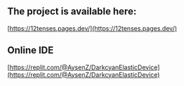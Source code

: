 ## The project is available here:

[https://12tenses.pages.dev/](https://12tenses.pages.dev/)


## Online IDE

[https://replit.com/@AysenZ/DarkcyanElasticDevice](https://replit.com/@AysenZ/DarkcyanElasticDevice)
